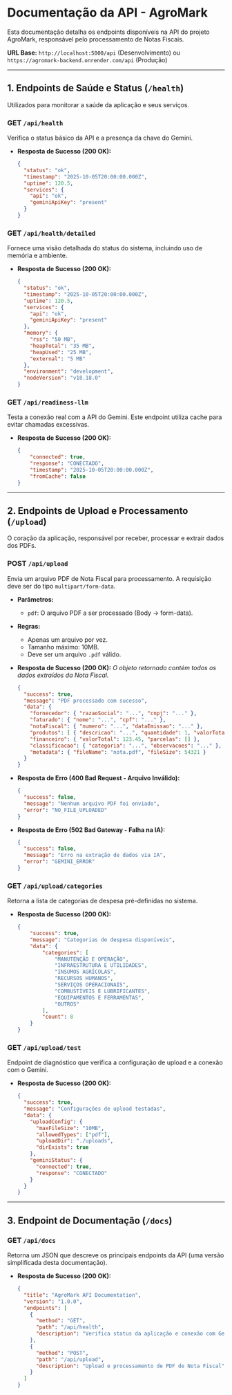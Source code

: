# Documentação da API - AgroMark

Esta documentação detalha os endpoints disponíveis na API do projeto AgroMark, responsável pelo processamento de Notas Fiscais.

**URL Base:** `http://localhost:5000/api` (Desenvolvimento) ou `https://agromark-backend.onrender.com/api` (Produção)

---

## 1. Endpoints de Saúde e Status (`/health`)

Utilizados para monitorar a saúde da aplicação e seus serviços.

### **GET** `/api/health`

Verifica o status básico da API e a presença da chave do Gemini.

-   **Resposta de Sucesso (200 OK):**
    ```json
    {
      "status": "ok",
      "timestamp": "2025-10-05T20:00:00.000Z",
      "uptime": 120.5,
      "services": {
        "api": "ok",
        "geminiApiKey": "present"
      }
    }
    ```

### **GET** `/api/health/detailed`

Fornece uma visão detalhada do status do sistema, incluindo uso de memória e ambiente.

-   **Resposta de Sucesso (200 OK):**
    ```json
    {
      "status": "ok",
      "timestamp": "2025-10-05T20:00:00.000Z",
      "uptime": 120.5,
      "services": {
        "api": "ok",
        "geminiApiKey": "present"
      },
      "memory": {
        "rss": "50 MB",
        "heapTotal": "35 MB",
        "heapUsed": "25 MB",
        "external": "5 MB"
      },
      "environment": "development",
      "nodeVersion": "v18.18.0"
    }
    ```

### **GET** `/api/readiness-llm`

Testa a conexão real com a API do Gemini. Este endpoint utiliza cache para evitar chamadas excessivas.

-   **Resposta de Sucesso (200 OK):**
    ```json
    {
        "connected": true,
        "response": "CONECTADO",
        "timestamp": "2025-10-05T20:00:00.000Z",
        "fromCache": false
    }
    ```

---

## 2. Endpoints de Upload e Processamento (`/upload`)

O coração da aplicação, responsável por receber, processar e extrair dados dos PDFs.

### **POST** `/api/upload`

Envia um arquivo PDF de Nota Fiscal para processamento. A requisição deve ser do tipo `multipart/form-data`.

-   **Parâmetros:**
    -   `pdf`: O arquivo PDF a ser processado (Body -> form-data).
-   **Regras:**
    -   Apenas um arquivo por vez.
    -   Tamanho máximo: 10MB.
    -   Deve ser um arquivo `.pdf` válido.

-   **Resposta de Sucesso (200 OK):**
    *O objeto retornado contém todos os dados extraídos da Nota Fiscal.*
    ```json
    {
      "success": true,
      "message": "PDF processado com sucesso",
      "data": {
        "fornecedor": { "razaoSocial": "...", "cnpj": "..." },
        "faturado": { "nome": "...", "cpf": "..." },
        "notaFiscal": { "numero": "...", "dataEmissao": "..." },
        "produtos": [ { "descricao": "...", "quantidade": 1, "valorTotal": 123.45 } ],
        "financeiro": { "valorTotal": 123.45, "parcelas": [] },
        "classificacao": { "categoria": "...", "observacoes": "..." },
        "metadata": { "fileName": "nota.pdf", "fileSize": 54321 }
      }
    }
    ```

-   **Resposta de Erro (400 Bad Request - Arquivo Inválido):**
    ```json
    {
      "success": false,
      "message": "Nenhum arquivo PDF foi enviado",
      "error": "NO_FILE_UPLOADED"
    }
    ```

-   **Resposta de Erro (502 Bad Gateway - Falha na IA):**
    ```json
    {
      "success": false,
      "message": "Erro na extração de dados via IA",
      "error": "GEMINI_ERROR"
    }
    ```

### **GET** `/api/upload/categories`

Retorna a lista de categorias de despesa pré-definidas no sistema.

-   **Resposta de Sucesso (200 OK):**
    ```json
    {
        "success": true,
        "message": "Categorias de despesa disponíveis",
        "data": {
            "categories": [
                "MANUTENÇÃO E OPERAÇÃO",
                "INFRAESTRUTURA E UTILIDADES",
                "INSUMOS AGRÍCOLAS",
                "RECURSOS HUMANOS",
                "SERVIÇOS OPERACIONAIS",
                "COMBUSTÍVEIS E LUBRIFICANTES",
                "EQUIPAMENTOS E FERRAMENTAS",
                "OUTROS"
            ],
            "count": 8
        }
    }
    ```

### **GET** `/api/upload/test`

Endpoint de diagnóstico que verifica a configuração de upload e a conexão com o Gemini.

-   **Resposta de Sucesso (200 OK):**
    ```json
    {
      "success": true,
      "message": "Configurações de upload testadas",
      "data": {
        "uploadConfig": {
          "maxFileSize": "10MB",
          "allowedTypes": ["pdf"],
          "uploadDir": "./uploads",
          "dirExists": true
        },
        "geminiStatus": {
          "connected": true,
          "response": "CONECTADO"
        }
      }
    }
    ```

---

## 3. Endpoint de Documentação (`/docs`)

### **GET** `/api/docs`

Retorna um JSON que descreve os principais endpoints da API (uma versão simplificada desta documentação).

-   **Resposta de Sucesso (200 OK):**
    ```json
    {
      "title": "AgroMark API Documentation",
      "version": "1.0.0",
      "endpoints": [
        {
          "method": "GET",
          "path": "/api/health",
          "description": "Verifica status da aplicação e conexão com Gemini API"
        },
        {
          "method": "POST",
          "path": "/api/upload",
          "description": "Upload e processamento de PDF de Nota Fiscal"
        }
      ]
    }
    ```
